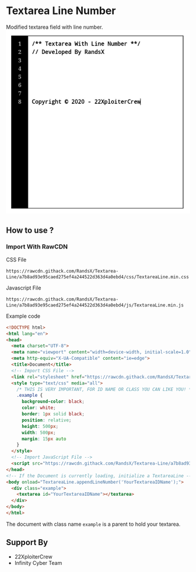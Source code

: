 # Textarea Line Number
Modified textarea field with line number.
![Gambar Contoh](img/images.png)

## How to use ?
### Import With RawCDN
CSS File
```
https://rawcdn.githack.com/RandsX/Textarea-Line/a7b8ad93e95caed275ef4a244522d363d4a0ebd4/css/TextareaLine.min.css
```

Javascript File
```
https://rawcdn.githack.com/RandsX/Textarea-Line/a7b8ad93e95caed275ef4a244522d363d4a0ebd4/js/TextareaLine.min.js
```

Example code
``` HTML
<!DOCTYPE html>
<html lang="en">
<head>
  <meta charset="UTF-8">
  <meta name="viewport" content="width=device-width, initial-scale=1.0">
  <meta http-equiv="X-UA-Compatible" content="ie=edge">
  <title>Document</title>
  <!-- Import CSS File -->
  <link rel="stylesheet" href="https://rawcdn.githack.com/RandsX/Textarea-Line/a7b8ad93e95caed275ef4a244522d363d4a0ebd4/css/TextareaLine.min.css" type="text/css" media="all" />
  <style type="text/css" media="all">
    /* THIS IS VERY IMPORTANT, FOR ID NAME OR CLASS YOU CAN LIKE YOU! */
    .example {
      background-color: black;
      color: white;
      border: 1px solid black;
      position: relative;
      height: 500px;
      width: 500px;
      margin: 15px auto
    }
  </style>
  <!-- Import JavaScript File -->
  <script src="https://rawcdn.githack.com/RandsX/Textarea-Line/a7b8ad93e95caed275ef4a244522d363d4a0ebd4/js/TextareaLine.min.js" type="text/javascript" charset="utf-8"></script>
</head>
<!-- If the Document is currently loading, initialize a TextareaLine -->
<body onload="TextareaLine.appendLineNumber('YourTextareaIDName');">
  <div class="example">
    <textarea id="YourTextareaIDName"></textarea>
  </div>
</body>
</html>
```
The document with class name ```example``` is a parent to hold your textarea.

## Support By
- 22XploiterCrew
- Infinity Cyber Team